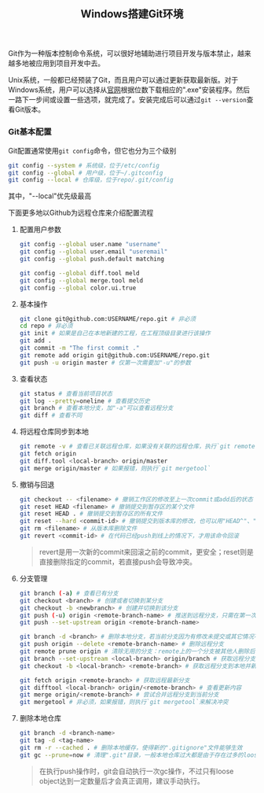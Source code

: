 <header><h2 align="center">Windows搭建Git环境</h2></header>

Git作为一种版本控制命令系统，可以很好地辅助进行项目开发与版本禁止，越来越多地被应用到项目开发中去。

Unix系统，一般都已经预装了Git，而且用户可以通过更新获取最新版。对于Windows系统，用户可以选择从[官网](https://git-scm.com/downloads)根据位数下载相应的".exe"安装程序。然后一路下一步间或设置一些选项，就完成了。安装完成后可以通过`git --version`查看Git版本。

### Git基本配置

Git配置通常使用`git config`命令，但它也分为三个级别
```bash
git config --system # 系统级，位于/etc/config
git config --global # 用户级，位于~/.gitconfig
git config --local # 仓库级，位于repo/.git/config
```
其中，"--local"优先级最高

下面更多地以Github为远程仓库来介绍配置流程

1. 配置用户参数
	```bash
	git config --global user.name "username"
	git config --global user.email "useremail"
	git config --global push.default matching

	git config --global diff.tool meld
	git config --global merge.tool meld
	git config --global color.ui.true
	```

2. 基本操作
	```bash
	git clone git@github.com:USERNAME/repo.git # 非必须
	cd repo # 非必须
	git init # 如果是自己在本地新建的工程，在工程顶级目录进行该操作
	git add .
	git commit -m "The first commit ."
	git remote add origin git@github.com:USERNAME/repo.git
	git push -u origin master # 仅第一次需要加"-u"的参数
	```

3. 查看状态
	```bash
	git status # 查看当前项目状态
	git log --pretty=oneline # 查看提交历史
	git branch # 查看本地分支，加"-a"可以查看远程分支
	git diff # 查看不同
	```

4. 将远程仓库同步到本地
	```bash
	git remote -v # 查看已关联远程仓库，如果没有关联的远程仓库，执行`git remote add origin git@github.com:USERNAME/repo.git`
	git fetch origin
	git diff.tool <local-branch> origin/master
	git merge origin/master # 如果报错，则执行`git mergetool`
	```

5. 撤销与回退
	```bash
	git checkout -- <filename> # 撤销工作区的修改至上一次commit或add后的状态
	git reset HEAD <filename> # 撤销提交到暂存区的某个文件
	git reset HEAD . # 撤销提交到暂存区的所有文件
	git reset --hard <commit-id> # 撤销提交到版本库的修改，也可以用"HEAD^"、"HEAD^^"等表示之前的版本
	git rm <filename> # 从版本库删除文件
	git revert <commit-id> # 在代码已经push到线上的情况下，才用该命令回滚
	```
	> revert是用一次新的commit来回滚之前的commit，更安全；reset则是直接删除指定的commit，若直接push会导致冲突。

6. 分支管理
	```bash
	git branch (-a) # 查看已有分支
	git checkout <branch> # 创建或者切换到某分支
	git checkout -b <newbranch> # 创建并切换到该分支
	git push (-u) origin <remote-branch-name> # 推送到远程分支，只需在第一次推送时添加"-u"参数
	git push --set-upstream origin <remote-branch-name>

	git branch -d <branch> # 删除本地分支，若当前分支因为有修改未提交或其它情况不能删除，使用-D选项强制删除。
	git push origin --delete <remote-branch-name> # 删除远程分支
	git remote prune origin # 清除无用的分支：remote上的一个分支被其他人删除后，需要更新本地的分支列表。
	git branch --set-upstream <local-branch> origin/branch # 获取远程分支到本地已有分支
	git checkout -b <local-branch> <remote-branch> # 获取远程分支到本地并新建本地分支

	git fetch origin <remote-branch> # 获取远程最新分支
	git difftool <local-branch> origin/<remote-branch> # 查看更新内容
	git merge origin/<remote-branch> # 尝试合并远程分支到当前分支
	git mergetool # 非必须，如果报错，则执行`git mergetool`来解决冲突

7. 删除本地仓库
	```bash
	git branch -d <branch-name>
	git tag -d <tag-name>
	git rm -r --cached . # 删除本地缓存，使得新的".gitignore"文件能够生效
	git gc --prune=now # 清理".git"目录，一般本地仓库过大都是由于存在过多的loose object
	```
	> 在执行push操作时，git会自动执行一次gc操作，不过只有loose object达到一定数量后才会真正调用，建议手动执行。

